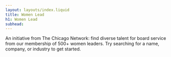 ```yaml
---
layout: layouts/index.liquid
title: Women Lead
h1: Women Lead
subhead:
---
```

An initiative from The Chicago Network: find diverse talent for board service from our membership of 500+ women leaders. Try searching for a name, company, or industry to get started.
